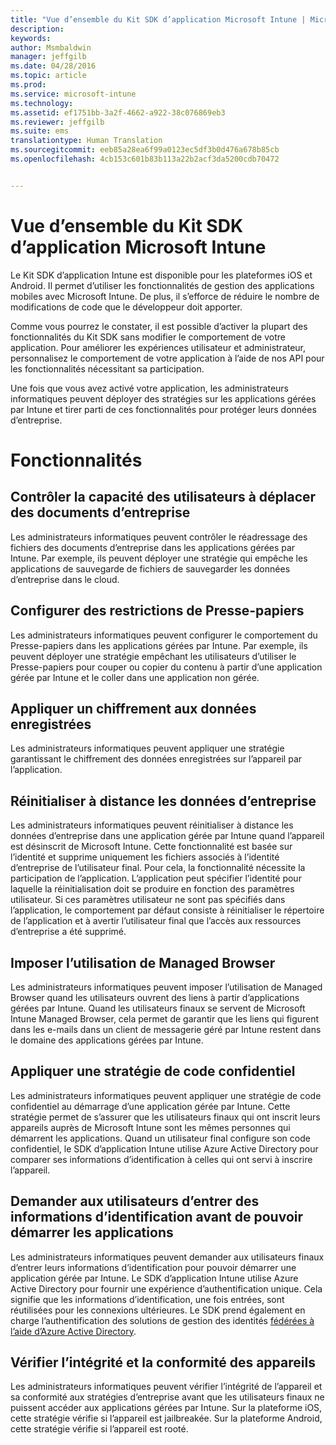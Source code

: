 ```yaml
---
title: "Vue d’ensemble du Kit SDK d’application Microsoft Intune | Microsoft Intune"
description: 
keywords: 
author: Msmbaldwin
manager: jeffgilb
ms.date: 04/28/2016
ms.topic: article
ms.prod: 
ms.service: microsoft-intune
ms.technology: 
ms.assetid: ef1751bb-3a2f-4662-a922-38c076869eb3
ms.reviewer: jeffgilb
ms.suite: ems
translationtype: Human Translation
ms.sourcegitcommit: eeb85a28ea6f99a0123ec5df3b0d476a678b85cb
ms.openlocfilehash: 4cb153c601b83b113a22b2acf3da5200cdb70472


---
```


# <a name="overview-of-the-microsoft-intune-app-sdk"></a>Vue d’ensemble du Kit SDK d’application Microsoft Intune
Le Kit SDK d’application Intune est disponible pour les plateformes iOS et Android. Il permet d’utiliser les fonctionnalités de gestion des applications mobiles avec Microsoft Intune. De plus, il s’efforce de réduire le nombre de modifications de code que le développeur doit apporter.

Comme vous pourrez le constater, il est possible d’activer la plupart des fonctionnalités du Kit SDK sans modifier le comportement de votre application. Pour améliorer les expériences utilisateur et administrateur, personnalisez le comportement de votre application à l’aide de nos API pour les fonctionnalités nécessitant sa participation.

Une fois que vous avez activé votre application, les administrateurs informatiques peuvent déployer des stratégies sur les applications gérées par Intune et tirer parti de ces fonctionnalités pour protéger leurs données d’entreprise.

# <a name="features"></a>Fonctionnalités
## <a name="control-users-ability-to-move-corporate-documents"></a>Contrôler la capacité des utilisateurs à déplacer des documents d’entreprise
Les administrateurs informatiques peuvent contrôler le réadressage des fichiers des documents d’entreprise dans les applications gérées par Intune. Par exemple, ils peuvent déployer une stratégie qui empêche les applications de sauvegarde de fichiers de sauvegarder les données d’entreprise dans le cloud.  

## <a name="configure-clipboard-restrictions"></a>Configurer des restrictions de Presse-papiers
Les administrateurs informatiques peuvent configurer le comportement du Presse-papiers dans les applications gérées par Intune. Par exemple, ils peuvent déployer une stratégie empêchant les utilisateurs d’utiliser le Presse-papiers pour couper ou copier du contenu à partir d’une application gérée par Intune et le coller dans une application non gérée.

## <a name="enforce-encryption-on-saved-data"></a>Appliquer un chiffrement aux données enregistrées
Les administrateurs informatiques peuvent appliquer une stratégie garantissant le chiffrement des données enregistrées sur l’appareil par l’application.

## <a name="remotely-wipe-corporate-data"></a>Réinitialiser à distance les données d’entreprise
Les administrateurs informatiques peuvent réinitialiser à distance les données d’entreprise dans une application gérée par Intune quand l’appareil est désinscrit de Microsoft Intune. Cette fonctionnalité est basée sur l’identité et supprime uniquement les fichiers associés à l’identité d’entreprise de l’utilisateur final. Pour cela, la fonctionnalité nécessite la participation de l’application. L’application peut spécifier l’identité pour laquelle la réinitialisation doit se produire en fonction des paramètres utilisateur. Si ces paramètres utilisateur ne sont pas spécifiés dans l’application, le comportement par défaut consiste à réinitialiser le répertoire de l’application et à avertir l’utilisateur final que l’accès aux ressources d’entreprise a été supprimé.

## <a name="enforce-the-use-of-a-managed-browser"></a>Imposer l’utilisation de Managed Browser
Les administrateurs informatiques peuvent imposer l’utilisation de Managed Browser quand les utilisateurs ouvrent des liens à partir d’applications gérées par Intune. Quand les utilisateurs finaux se servent de Microsoft Intune Managed Browser, cela permet de garantir que les liens qui figurent dans les e-mails dans un client de messagerie géré par Intune restent dans le domaine des applications gérées par Intune.

## <a name="enforce-a-pin-policy"></a>Appliquer une stratégie de code confidentiel
Les administrateurs informatiques peuvent appliquer une stratégie de code confidentiel au démarrage d’une application gérée par Intune. Cette stratégie permet de s’assurer que les utilisateurs finaux qui ont inscrit leurs appareils auprès de Microsoft Intune sont les mêmes personnes qui démarrent les applications. Quand un utilisateur final configure son code confidentiel, le SDK d’application Intune utilise Azure Active Directory pour comparer ses informations d’identification à celles qui ont servi à inscrire l’appareil.

## <a name="require-users-to-enter-credentials-before-they-can-start-apps"></a>Demander aux utilisateurs d’entrer des informations d’identification avant de pouvoir démarrer les applications
Les administrateurs informatiques peuvent demander aux utilisateurs finaux d’entrer leurs informations d’identification pour pouvoir démarrer une application gérée par Intune. Le SDK d’application Intune utilise Azure Active Directory pour fournir une expérience d’authentification unique. Cela signifie que les informations d’identification, une fois entrées, sont réutilisées pour les connexions ultérieures. Le SDK prend également en charge l’authentification des solutions de gestion des identités [fédérées à l’aide d’Azure Active Directory](/active-directory/active-directory-aadconnect-federation-compatibility).

## <a name="check-device-health-and-compliance"></a>Vérifier l’intégrité et la conformité des appareils
Les administrateurs informatiques peuvent vérifier l’intégrité de l’appareil et sa conformité aux stratégies d’entreprise avant que les utilisateurs finaux ne puissent accéder aux applications gérées par Intune. Sur la plateforme iOS, cette stratégie vérifie si l’appareil est jailbreakée. Sur la plateforme Android, cette stratégie vérifie si l’appareil est rooté.  



<!--HONumber=Nov16_HO5-->


